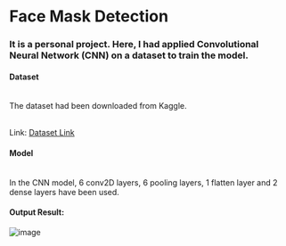 # Face Mask  Detection

### It is a personal project. Here, I had applied Convolutional Neural Network (CNN) on a dataset to train the model.

#### Dataset
<br>
The dataset had been downloaded from Kaggle.

<br>Link: <a href="https://www.kaggle.com/datasets/ashishjangra27/face-mask-12k-images-dataset"> Dataset Link</a>

#### Model
<br>In the CNN model, 6 conv2D layers, 6 pooling layers, 1 flatten layer and 2 dense layers have been used.

#### Output Result:
![image](https://github.com/iaf12/Face_mask_detection/assets/72904612/6a8f154d-6b50-40dc-b527-04ca41fdb46d)


